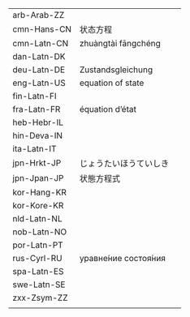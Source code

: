 | | | |
|-|-|-|
| arb-Arab-ZZ |  |  |
| cmn-Hans-CN | 状态方程 |  |
| cmn-Latn-CN | zhuàngtài fāngchéng |  |
| dan-Latn-DK |  |  |
| deu-Latn-DE | Zustandsgleichung |  |
| eng-Latn-US | equation of state |  |
| fin-Latn-FI |  |  |
| fra-Latn-FR | équation d’état |  |
| heb-Hebr-IL |  |  |
| hin-Deva-IN |  |  |
| ita-Latn-IT |  |  |
| jpn-Hrkt-JP | じょうたいほうていしき |  |
| jpn-Jpan-JP | 状態方程式 |  |
| kor-Hang-KR |  |  |
| kor-Kore-KR |  |  |
| nld-Latn-NL |  |  |
| nob-Latn-NO |  |  |
| por-Latn-PT |  |  |
| rus-Cyrl-RU | уравне́ние состоя́ния |  |
| spa-Latn-ES |  |  |
| swe-Latn-SE |  |  |
| zxx-Zsym-ZZ |  |  |
|  |  |  |
